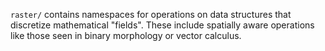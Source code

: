 `raster/` contains namespaces for operations on data structures that discretize mathematical "fields". These include spatially aware operations like those seen in binary morphology or vector calculus.
